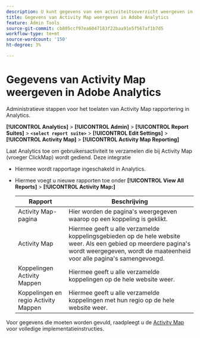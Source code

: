 ```yaml
---
description: U kunt gegevens van een activiteitsoverzicht weergeven in Adobe Analytics
title: Gegevens van Activity Map weergeven in Adobe Analytics
feature: Admin Tools
source-git-commit: cb805ccf97ea6047183f22baa91e5f567af1b7d5
workflow-type: tm+mt
source-wordcount: '150'
ht-degree: 3%

---
```



# Gegevens van Activity Map weergeven in Adobe Analytics

Administratieve stappen voor het toelaten van Activity Map rapportering in Analytics.

**[!UICONTROL Analytics]** > **[!UICONTROL Admin]** > **[!UICONTROL Report Suites]** > **`<select report suite>`** > **[!UICONTROL Edit Settings]** > **[!UICONTROL Activity Map]** > **[!UICONTROL Activity Map Reporting]**

Laat Analytics toe om gebruikersactiviteit te verzamelen die bij Activity Map (vroeger ClickMap) wordt gediend. Deze integratie

* Hiermee wordt rapportage ingeschakeld in Analytics.
* Hiermee voegt u nieuwe rapporten toe onder **[!UICONTROL View All Reports]** > **[!UICONTROL Activity Map:]**

   | Rapport | Beschrijving |
   |---|---|
   | Activity Map-pagina | Hier worden de pagina&#39;s weergegeven waarop op een koppeling is geklikt. |
   | Activity Map | Hiermee geeft u alle verzamelde koppelingsgebieden op de hele website weer. Als een gebied op meerdere pagina&#39;s wordt weergegeven, wordt de maateenheid voor alle pagina&#39;s samengevoegd. |
   | Koppelingen Activity Mappen | Hiermee geeft u alle verzamelde koppelingen op de hele website weer. |
   | Koppelingen en regio Activity Mappen | Hiermee geeft u alle verzamelde koppelingen met hun regio op de hele website weer. |

Voor gegevens die moeten worden gevuld, raadpleegt u de [Activity Map](https://experienceleague.adobe.com/docs/analytics/analyze/activity-map/activity-map.html?lang=nl-NL) voor volledige implementatieinstructies.

<!--The content in this article is duplicated with the content in the Integration guide (activitmap-reporting.md)-->